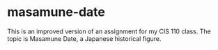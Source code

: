 # masamune-date
This is an improved version of an assignment for my CIS 110 class. The topic is Masamune Date, a Japanese historical figure.
